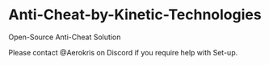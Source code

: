 # Anti-Cheat-by-Kinetic-Technologies
Open-Source Anti-Cheat Solution


Please contact @Aerokris on Discord if you require help with Set-up.
